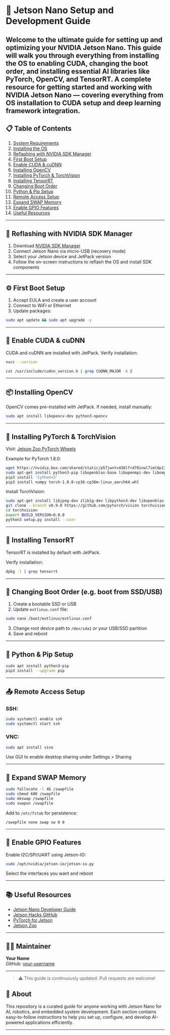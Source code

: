 # 🚀 Jetson Nano Setup and Development Guide

Welcome to the ultimate guide for setting up and optimizing your NVIDIA Jetson Nano. This guide will walk you through everything from installing the OS to enabling CUDA, changing the boot order, and installing essential AI libraries like PyTorch, OpenCV, and TensorRT.
A complete resource for getting started and working with NVIDIA Jetson Nano — covering everything from OS installation to CUDA setup and deep learning framework integration.
---

## 📋 Table of Contents

1. [System Requirements](#system-requirements)
2. [Installing the OS](#installing-the-os)
3. [Reflashing with NVIDIA SDK Manager](#reflashing-with-nvidia-sdk-manager)
4. [First Boot Setup](#first-boot-setup)
5. [Enable CUDA & cuDNN](#enable-cuda--cudnn)
6. [Installing OpenCV](#installing-opencv)
7. [Installing PyTorch & TorchVision](#installing-pytorch--torchvision)
8. [Installing TensorRT](#installing-tensorrt)
9. [Changing Boot Order](#changing-boot-order)
10. [Python & Pip Setup](#python--pip-setup)
11. [Remote Access Setup](#remote-access-setup)
12. [Expand SWAP Memory](#expand-swap-memory)
13. [Enable GPIO Features](#enable-gpio-features)
14. [Useful Resources](#useful-resources)

---

## 🔁 Reflashing with NVIDIA SDK Manager

1. Download [NVIDIA SDK Manager](https://developer.nvidia.com/nvidia-sdk-manager)
2. Connect Jetson Nano via micro-USB (recovery mode)
3. Select your Jetson device and JetPack version
4. Follow the on-screen instructions to reflash the OS and install SDK components

---

## ⚙️ First Boot Setup

1. Accept EULA and create a user account
2. Connect to WiFi or Ethernet
3. Update packages:
```bash
sudo apt update && sudo apt upgrade -y
```

---

## 🧠 Enable CUDA & cuDNN

CUDA and cuDNN are installed with JetPack. Verify installation:
```bash
nvcc --version
```
```bash
cat /usr/include/cudnn_version.h | grep CUDNN_MAJOR -A 2
```

---

## 📦 Installing OpenCV

OpenCV comes pre-installed with JetPack. If needed, install manually:
```bash
sudo apt install libopencv-dev python3-opencv
```

---

## 🔬 Installing PyTorch & TorchVision

Visit: [Jetson Zoo PyTorch Wheels](https://forums.developer.nvidia.com/t/pytorch-for-jetson/72048)

Example for PyTorch 1.8.0:
```bash
wget https://nvidia.box.com/shared/static/p57jwntv436lfrd78inwl7iml6p13fzh.whl -O torch-1.8.0-cp36-cp36m-linux_aarch64.whl
sudo apt-get install python3-pip libopenblas-base libopenmpi-dev libomp-dev
pip3 install 'Cython<3'
pip3 install numpy torch-1.8.0-cp36-cp36m-linux_aarch64.whl
```

Install TorchVision:
```bash
sudo apt-get install libjpeg-dev zlib1g-dev libpython3-dev libopenblas-dev libavcodec-dev libavformat-dev libswscale-dev
git clone --branch v0.9.0 https://github.com/pytorch/vision torchvision
cd torchvision
export BUILD_VERSION=0.9.0
python3 setup.py install --user
```

---

## 🧰 Installing TensorRT

TensorRT is installed by default with JetPack.

Verify installation:
```bash
dpkg -l | grep tensorrt
```

---

## 🔧 Changing Boot Order (e.g. boot from SSD/USB)

1. Create a bootable SSD or USB
2. Update `extlinux.conf` file:
```bash
sudo nano /boot/extlinux/extlinux.conf
```
3. Change root device path to `/dev/sda1` or your USB/SSD partition
4. Save and reboot

---

## 🐍 Python & Pip Setup

```bash
sudo apt install python3-pip
pip3 install --upgrade pip
```

---

## 📤 Remote Access Setup

### SSH:
```bash
sudo systemctl enable ssh
sudo systemctl start ssh
```

### VNC:
```bash
sudo apt install vino
```
Use GUI to enable desktop sharing under Settings > Sharing

---

## 🔄 Expand SWAP Memory

```bash
sudo fallocate -l 4G /swapfile
sudo chmod 600 /swapfile
sudo mkswap /swapfile
sudo swapon /swapfile
```
Add to `/etc/fstab` for persistence:
```
/swapfile none swap sw 0 0
```

---

## 📁 Enable GPIO Features

Enable I2C/SPI/UART using Jetson-IO:
```bash
sudo /opt/nvidia/jetson-io/jetson-io.py
```
Select the interfaces you want and reboot

---

## 📚 Useful Resources

- [Jetson Nano Developer Guide](https://developer.nvidia.com/embedded/learn/get-started-jetson-nano-devkit)
- [Jetson Hacks GitHub](https://github.com/JetsonHacks)
- [PyTorch for Jetson](https://forums.developer.nvidia.com/t/pytorch-for-jetson/72048)
- [Jetson Zoo](https://elinux.org/Jetson_Zoo)

---

## 👨‍💻 Maintainer

**Your Name**  
GitHub: [your-username](https://github.com/your-username)

---

> ⚠️ This guide is continuously updated. Pull requests are welcome!



## 🧠 About

This repository is a curated guide for anyone working with Jetson Nano for AI, robotics, and embedded system development. Each section contains easy-to-follow instructions to help you set up, configure, and develop AI-powered applications efficiently.

---
